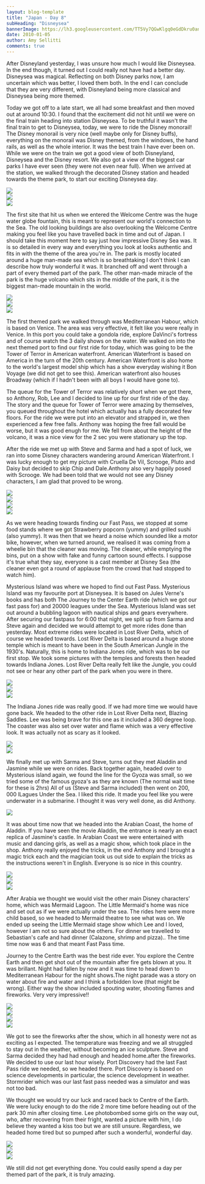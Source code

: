 ```yaml
---
layout: blog-template
title: "Japan - Day 8"
subHeading: "Disneysea"
bannerImage: https://lh3.googleusercontent.com/TT5Vy7QGwKlgq0eGdDkru0anxRrBuclFO03qHONBIBMNjdeEv-6CwXZiaytD5BnNAwwxtybta5PeSEbCPCq42DMO0e1t2GOVLW5syo86NHS77ZUVlK9dxkXiB_XEZmIbi99hfg
date: 2010-01-05
author: Amy Sellitti
comments: true
---
```

After Disneyland yesterday, I was unsure how much I would like Disneysea. In the end though, it turned out I could really not have had a better day. Disneysea was magical. Reflecting on both Disney parks now, I am uncertain which was better, I loved them both. In the end I can conclude that they are very different, with Disneyland being more classical and Disneysea being more themed.

Today we got off to a late start, we all had some breakfast and then moved out at around 10:30. I found that the excitement did not hit until we were on the final train heading into station Disneysea. To be truthful it wasn't the final train to get to Disneysea, today, we were to ride the Disney monorail! The Disney monorail is very nice (well maybe only for Disney buffs), everything on the monorail was Disney themed, from the windows, the hand rails, as well as the whole interior. It was the best train I have ever been on. While we were on the train we got a good view of both Disneyland, Disneysea and the Disney resort. We also got a view of the biggest car parks I have ever seen (they were not even near full). When we arrived at the station, we walked through the decorated Disney station and headed towards the theme park, to start our exciting Disneysea day.

<div class="center-image"><img src="https://lh3.googleusercontent.com/vV5Eqd5-BXCqZ4o04mSAw5Z2JOSK5U2CxKyd3KjurR5SLn7OHxKJ4kVawIksAJm4ZCHs2KD1nkGpLv7wHb7V6hHuoWkXeQ-umFHGaKWnLN33TdQSLfii8E-44k4ZM_oIskdthA" /></div>
<div class="center-image"><img src="https://lh3.googleusercontent.com/yqbHMn583Ju56LkacK8Cl4a0qEpbimVjCWSOavnXIwpDtTXy5XEf4i2gR4yBfo66iBmeHdYGuFC11VKvkDijlqfh7MS4WpVjP4nq22gAAat9_unrJcuQ2lwEMpC1jor2oo8OLQ" /></div>
<div class="center-image"><img src="https://lh3.googleusercontent.com/xY6urStiXmyiaUXTAnBDtVP6ejeEvNYQMiUvu1ZCllaWtmA8ku1rhI5VtiSxzOpyu6iSyj3rSWckz5e4yfqLOmUxzNtahWe8dqgNkaXEZthulNNGWM-zm3M7TYg0UmQhGXEZJg" /></div>

The first site that hit us when we entered the Welcome Centre was the huge water globe fountain, this is meant to represent our world's connection to the Sea. The old looking buildings are also overlooking the Welcome Centre making you feel like you have travelled back in time and out of Japan. I should take this moment here to say just how impressive Disney Sea was. It is so detailed in every way and everything you look at looks authentic and fits in with the theme of the area you're in. The park is mostly located around a huge man-made sea which is so breathtaking I don't think I can describe how truly wonderful it was. It branched off and went through a part of every themed part of the park. The other man-made miracle of the park is the huge volcano which sits in the middle of the park, it is the biggest man-made mountain in the world. 

<div class="center-image"><img src="https://lh3.googleusercontent.com/ITe3uqVNFyan_SxYt6anf_WTk-xCLGydbdEW_vdL6TgWu_ulttYNKXRne7IEtPRBN04cMgPvUF5cCeH5DK7oqmODOcNu_VNLfWeYy-pLxXV73ERCmJT1PO4j3AHR0X-7n0u_8Q" /></div>
<div class="center-image"><img src="https://lh3.googleusercontent.com/NepfEtOm-fc7C2bMmuoY875iiP_q4aSmdslno37NZEEwmSEW1ffBaR_0x6ukGQyKH5RutpURk-axk19hxoar-LowSVex1TL87sueiVgVbg8Q-sTJQpBAq_FPIwx2sgZGVSc7-A" /></div>
<div class="center-image"><img src="https://lh3.googleusercontent.com/8MeM8W1sGey8zO-DK-8KscxFXp2Q0iHceVCpYKjApVEYaybaQKvvO3yalzV1t9MiQv_V4lV-S1TDpOG4-KrG8e0JKwbC9JcuuOEJ7NHNIIU1nabZ5D9Yil518mKonPVDb6GUWQ" /></div>

The first themed park we walked through was Mediterranean Habour, which is based on Venice. The area was very effective, it felt like you were really in Venice. In this port you could take a gondola ride, explore DaVinci's fortress and of course watch the 3 daily shows on the water. We walked on into the next themed port to find our first ride for today, which was going to be the Tower of Terror in American waterfront. American Waterfront is based on America in the turn of the 20th century. American Waterfront is also home to the world's largest model ship which has a show everyday wishing it Bon Voyage (we did not get to see this). American waterfront also houses Broadway (which if I hadn't been with all boys I would have gone to). 

The queue for the Tower of Terror was relatively short when we got there, so Anthony, Rob, Lee and I decided to line up for our first ride of the day. The story and the queue for Tower of Terror were amazing by themselves, you queued throughout the hotel which actually has a fully decorated few floors. For the ride we were put into an elevator and strapped in, we then experienced a few free falls. Anthony was hoping the free fall would be worse, but it was good enugh for me. We fell from about the height of the volcano, it was a nice view for the 2 sec you were stationary up the top.

After the ride we met up with Steve and Sarma and had a spot of luck, we ran into some Disney characters wandering around American Waterfront. I was lucky enough to get my picture with Cruella De Vil, Scrooge, Pluto and Daisy but decided to skip Chip and Dale.Anthony also very happily posed with Scrooge. We had been told that we would not see any Disney characters, I am glad that proved to be wrong. 

<div class="center-image"><img src="https://lh3.googleusercontent.com/7qdHSWh6sblOpTwwEPInBdojzTSlIOKqUa--Bo-A326cWNVjENDRMLJgy5570S2ZBo68i31byoJQ1cdVhccMwcaUQfRGmjw9r-cT6L_izJQE_M9p1MSdL8xGwUTUSXH4YyhPLA" /></div>
<div class="center-image"><img src="https://lh3.googleusercontent.com/etYDQ62SdXN-uAdqjmyTiyhml9KeOuZtNb3fUCWf16yoYLsuVUz1HUtsceFIx_EWwFGCIhro7nJtgwkAPbbLqgt89s2S3sQYTOoOtcne1K1jTG5pzLfG4vvYywUtEd_KP0vWQw" /></div>
<div class="center-image"><img src="https://lh3.googleusercontent.com/VTgvrLq7N4hQ8Ih3CQbM2Ah96nb8wVtlPmhvbqQi8Y8APgvJ2FFX50LcVrSnCblEx_KWvnkyoAGTChecJBYJefb6_Bb09OezJMhXB04nAPKissc4t4MwQv2xSqTdqN9n2g9yCg" /></div>
<div class="center-image"><img src="https://lh3.googleusercontent.com/hbLUATWfktay3_alIVIeVtciVCyYAphr4B5dO3TvTmXEDh4Xo3EoCUO_LiQrDlg1o0h5lVdxwE9lMqv8CfzHBZrQu2Axu628a55ngfW67oUR0IPhsDm81pEDcXtH5i4UonFWqg" /></div>

As we were heading towards finding our Fast Pass, we stopped at some food stands where we got Strawberry popcorn (yummy) and grilled sushi (also yummy). It was then that we heard a noise which sounded like a motor bike, however, when we turned around, we realised it was coming from a wheelie bin that the cleaner was moving. The cleaner, while emptying the bins, put on a show with fake and funny cartoon sound effects. I suppose it's true what they say, everyone is a cast member at Disney Sea (the cleaner even got a round of applause from the crowd that had stopped to watch him).

Mysterious Island was where we hoped to find out Fast Pass. Mysterious Island was my favourite port at Disneysea. It is based on Jules Verne's books and has both The Journey to the Center Earth ride (which we got our fast pass for) and 20000 leagues under the Sea. Mysterious Island was set out around a bubbling lagoon with nautical ships and gears everywhere.
After securing our fastpass for 6:00 that night, we split up from Sarma and Steve again and decided we would attempt to get more rides done than yesterday. Most extreme rides were located in Lost River Delta, which of course we headed towards. Lost River Delta is based around a huge stone temple which is meant to have been in the South American Jungle in the 1930's. Naturally, this is home to Indiana Jones ride, which was to be our first stop. We took some pictures with the temples and forests then headed towards Indiana Jones. Lost River Delta really felt like the Jungle, you could not see or hear any other part of the park when you were in there.

<div class="center-image"><img src="https://lh3.googleusercontent.com/4M-8dTauUjhuT4g6ikptUxjkWjbyCIGy8c6okksbVZCb9NCpd8nn7HcF6sAHQbgjhWMRp0sCQdFunYElwUbs4NtDLuYaLESxJwMvmzRXx-Qa8JpbzPaGVhm-0VIs4ypmRah7lA" /></div>
<div class="center-image"><img src="https://lh3.googleusercontent.com/mcaTfOOwoyNS6s_B4m72K83DC6xz_1kMDBkSyvFmqY5Fril4facF6jqI-kejRxzXdNH3x1EVDtiJRkSWzMGHenCfk2UWO1w5JREfBkAfSb7vZrpD7TsgPDVXeEFj3Iskhz5X_w" /></div>
<div class="center-image"><img src="https://lh3.googleusercontent.com/saJNW3vfHHgRGW45KRIXnjNf4LwdpUl7fXuQvtLTqC1MU86pseMRM5BDakKt_Q9fRWtsaPKWOn4_rQwMn74AqgVME_HOwjZYtP4otB2PITnBYrgWnCBTrkLoD6zDes81XCFsYA" /></div>

The Indiana Jones ride was really good. If we had more time we would have gone back. We headed to the other ride in Lost River Delta next, Blazing Saddles. Lee was being brave for this one as it included a 360 degree loop. The coaster was also set over water and flame which was a very effective look. It was actually not as scary as it looked.

<div class="center-image"><img src="https://lh3.googleusercontent.com/SmZxxqjOBSD-nM62JJ16MAEMfMe5TlvM4cEKxcOJ8n7nIGEKwhiJP77_AsO-gh1_8_48PqE3ViOzDa8MuzAMG9QbnoQMRI33vqci1vLYI4Q4zdOQQDHrTII7FuaPFAmvMh4SFw" /></div>
<div class="center-image"><img src="https://lh3.googleusercontent.com/WdPWfLjuA7xxRhBYLM0usGBDV2CDYNlKHVwSBlL9q8Fp1Ap1pWeTpPIst59bNrsNtFQ6UxNS806ZdE74idXbFHpd4PJ_ARuucVRCkLB7Csc_tgksCjrbR8ruN5uEcyKcObjDJA" /></div>

We finally met up with Sarma and Steve, turns out they met Aladdin and Jasmine while we were on rides. Back together again, headed over to Mysterious island again, we found the line for the Gyoza was small, so we tried some of the famous gyoza's as they are known (The normal wait time for these is 2hrs) All of us (Steve and Sarma included) then went on 200, 000 lLagues Under the Sea. I liked this ride. It made you feel like you were underwater in a submarine. I thought it was very well done, as did Anthony. 

<div class="center-image"><img src="https://lh3.googleusercontent.com/seEPbWeHGArMko0S-gNMEokmY2clk0l3h1mxVKlta-jox1C_MIqPVwsYrXBEeGAdtumqDbs83x6PlEQ9_Nw8J7jgalJuWFXVv6R4xaHNxPdp4rYK05QjLSQ7srzLnZynlcf44Q" /></div>

It was about time now that we headed into the Arabian Coast, the home of Aladdin. If you have seen the movie Aladdin, the entrance is nearly an exact replica of Jasmine's castle. In Arabian Coast we were entertained with music and dancing girls, as well as a magic show, which took place in the shop. Anthony really enjoyed the tricks, in the end Anthony and I brought a magic trick each and the magician took us out side to explain the tricks as the instructions weren't in English. Everyone is so nice in this country.

<div class="center-image"><img src="https://lh3.googleusercontent.com/O_TmtUlAcr-DBb7FWNs1E-togCL-e015R8MkhLpDGHoFTDSMPKErixWkN79JpmSX--r7yekStwFO8fgMZWHVSOctk1XHHIm6l-IHdTL-kxJqb1lIIYlENQ-wz-9dnOByL1SsYg" /></div>
<div class="center-image"><img src="https://lh3.googleusercontent.com/e1mt10tXdRv-54QmUWHrm14S_Smy1UD5iGlCHDG6E2HVyDk9aXG-ffz5Tgf4ZDqxfSM2LQL2UnhjXcWXMfOdyCN7krX5v_utCjvJ2OYS2peAy6RIZ38hrxZtVl2b4Zq7ehWY-w" /></div>
<div class="center-image"><img src="https://lh3.googleusercontent.com/XYoL8fqcT6_N6LXhfGrWg3tssxh3B8kvLcot9_iSTuiBT2xAskih4GAH5iLNdLSno_uEBedfKOnJ149zPQxSUqoKBaOEBU8wCJ0C2PsDDaVMF4Kt3GH0KoQDDXMWoh77bGT3AA" /></div>

After Arabia we thought we would visit the other main Disney characters' home, which was Mermaid Lagoon. The Little Mermaid's home was nice and set out as if we were actually under the sea. The rides here were more child based, so we headed to Mermaid theatre to see what was on. We ended up seeing the Little Mermaid stage show which Lee and I loved, however I am not so sure about the others. For dinner we travelled to Sebastian's cafe and had dinner (Calazone, shrimp and pizza).. The time time now was 6 and that meant Fast Pass time.

Journey to the Centre Earth was the best ride ever. You explore the Centre Earth and then get shot out of the mountain after fire gets blown at you. It was brillant. Night had fallen by now and it was time to head down to Mediterranean Habour for the night shows.The night parade was a story on water about fire and water and I think a forbidden love (that might be wrong). Either way the show included spouting water, shooting flames and fireworks. Very very impressive!!

<div class="center-image"><img src="https://lh3.googleusercontent.com/FFJLE9X0kDxIZg8cHXgyoi9K8P103OcbeTUiga_tSc70JH0XJFyEA1I-ljQDJYlmF8C2-pGyWNd7ofbR-CqphKS1BLoRoxuJTpy2HyX0dSj5RXc9QHLo6gSa7WVA7dlV0iAd-A" /></div>
<div class="center-image"><img src="https://lh3.googleusercontent.com/c0sPiMTXdrCH8MoXJfpZv1-5bpeSn_3zgFZouvNSRzLHa1TBLcZc-D95YN0KoEpKvdFxHwS7EcgY05e4tvB-n7yJ3igEvGSbRROY_clmqgVO1vIm34uCdFfaV_IP6PnkCB1BJw" /></div>
<div class="center-image"><img src="https://lh3.googleusercontent.com/cxcxFy7z-fmc2dwguQdwt8_rQfI6LXCFUj9OuMPiN87gs4NP-jDUlL5cLMsszb9PZOV4TqnJI4HqE31PNHgpVomVh2AGb7rd8gGajbHUqzmRDT0lShUdOic2bKXS2dUkgcV_Rw" /></div>
<div class="center-image"><img src="https://lh3.googleusercontent.com/j8sdA-8MUDPgyCY-vLebPj4WLRDltdhGx3U2f-V_EzklCDBoIwy3o-z2Q1r-uv16wcuXwiSHY1SlfgXVCMEQQk07UvdXT-YykYkLIfictzvgtYLbUwDUHJMt4pyLr7_LiU0BPw" /></div>

We got to see the fireworks after the show, which in all honesty were not as exciting as I expected. The temperature was freezing and we all struggled to stay out in the weather, without becoming an ice sculpture. Steve and Sarma decided they had had enough and headed home.after the fireworks. We decided to use our last hour wisely. Port Discovery had the last Fast Pass ride we needed, so we headed there. Port Discovery is based on science developments in particular, the science development in weather. Stormrider which was our last fast pass needed was a simulator and was not too bad.

We thought we would try our luck and raced back to Centre of the Earth. We were lucky enough to do the ride 2 more time before heading out of the park 30 min after closing time. Lee photobombed some girls on the way out, who, after recovering from their fright, wanted a picture with him, I do believe they wanted a kiss too but we are still unsure. Regardless, we headed home tired but so pumped after such a wonderful, wonderful day.

<div class="center-image"><img src="https://lh3.googleusercontent.com/iTO2QjwjLjCdjTw_uikhkMatuDM1FQrsAxiCnYAQt6ZpoC_IuBHdYwGhj1oUpMK9EcwrTC2JTOCXSjyre-kMcQf7Q-TwGDr1X2Di-1VE5uYmKHzKDEL38fhbB3st9B1d89AHUg" /></div>
<div class="center-image"><img src="https://lh3.googleusercontent.com/waN4pkbINSHi59k6yPkxL0fKafdpwIlf4G-uZWP1QVEF32Jkv1bkpllaYCfLDMCTe2bj0pMbqDlIHtr7W7IYTz0_AkDcOX0Po5ZB2xl9KA-vF0u5JMz2JUuL0a5buyqgsyXI7A" /></div>
<div class="center-image"><img src="https://lh3.googleusercontent.com/TT5Vy7QGwKlgq0eGdDkru0anxRrBuclFO03qHONBIBMNjdeEv-6CwXZiaytD5BnNAwwxtybta5PeSEbCPCq42DMO0e1t2GOVLW5syo86NHS77ZUVlK9dxkXiB_XEZmIbi99hfg" /></div>

We still did not get everything done. You could easily spend a day per themed part of the park, it is truly amazing.
